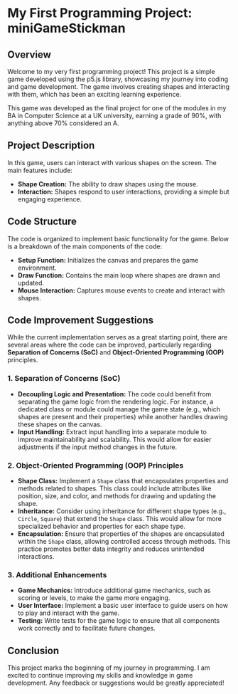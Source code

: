 # My First Programming Project: miniGameStickman

## Overview

Welcome to my very first programming project! This project is a simple game developed using the p5.js library, showcasing my journey into coding and game development. 
The game involves creating shapes and interacting with them, which has been an exciting learning experience. 

This game was developed as the final project for one of the modules in my BA in Computer Science at a UK university, earning a grade of 90%, with anything above 70% considered an A.

## Project Description

In this game, users can interact with various shapes on the screen. The main features include:

- **Shape Creation:** The ability to draw shapes using the mouse.
- **Interaction:** Shapes respond to user interactions, providing a simple but engaging experience.

## Code Structure

The code is organized to implement basic functionality for the game. Below is a breakdown of the main components of the code:

- **Setup Function:** Initializes the canvas and prepares the game environment.
- **Draw Function:** Contains the main loop where shapes are drawn and updated.
- **Mouse Interaction:** Captures mouse events to create and interact with shapes.

## Code Improvement Suggestions

While the current implementation serves as a great starting point, there are several areas where the code can be improved, particularly regarding **Separation of Concerns (SoC)** and **Object-Oriented Programming (OOP)** principles.

### 1. Separation of Concerns (SoC)

- **Decoupling Logic and Presentation:** The code could benefit from separating the game logic from the rendering logic. For instance, a dedicated class or module could manage the game state (e.g., which shapes are present and their properties) while another handles drawing these shapes on the canvas.
- **Input Handling:** Extract input handling into a separate module to improve maintainability and scalability. This would allow for easier adjustments if the input method changes in the future.

### 2. Object-Oriented Programming (OOP) Principles

- **Shape Class:** Implement a `Shape` class that encapsulates properties and methods related to shapes. This class could include attributes like position, size, and color, and methods for drawing and updating the shape.
- **Inheritance:** Consider using inheritance for different shape types (e.g., `Circle`, `Square`) that extend the `Shape` class. This would allow for more specialized behavior and properties for each shape type.
- **Encapsulation:** Ensure that properties of the shapes are encapsulated within the `Shape` class, allowing controlled access through methods. This practice promotes better data integrity and reduces unintended interactions.

### 3. Additional Enhancements

- **Game Mechanics:** Introduce additional game mechanics, such as scoring or levels, to make the game more engaging.
- **User Interface:** Implement a basic user interface to guide users on how to play and interact with the game.
- **Testing:** Write tests for the game logic to ensure that all components work correctly and to facilitate future changes.

## Conclusion

This project marks the beginning of my journey in programming. I am excited to continue improving my skills and knowledge in game development. Any feedback or suggestions would be greatly appreciated!



